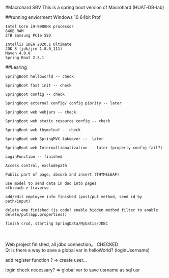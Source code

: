 #Macrohard SBV
This is a spring boot version of Macrohard (HUAT-DB-lab)

##running enviorment
    Windows 10 64bit Prof
    
    Intel Core i9-9980HK processor
    64GB RAM
    2TB Samsung PCIe SSD
    
    IntelliJ IDEA 2020.1 Ultimate
    JDK 8 (jdk/jre 1.8.0_111)
    Maven 4.0.0
    Spring Boot 2.3.1

##Learing

    SpringBoot helloworld -- check
    
    SpringBoot fast init -- check
    
    SpringBoot config -- check  
    
    SpringBoot external config/ config piority -- later
    
    SpringBoot web webjars -- check
    
    SpringBoot web static resource config -- check
    
    SpringBoot web thymeleaf -- check
    
    SpringBoot web SpringMVC takeover --  later
    
    SpringBoot web Internaltionalization -- later (property config fail?)
    
    LoginFunction -- finished
    
    Access control, excludepath
    
    Public part of page, absorb and insert (THYMELEAF)
    
    use model to send data in dao into pages
    <th:each > traverse
    
    add/edit employee info finished (post/put method, send id by path/input)
    
    delete emp finished (js code? enable hidden method filter to enable delete/put(app.properties))
    
    finish crud, starting SpringData/Mybatis/JDBC


​    
​    
​    Web project finished, all jdbc connection。 CHECKED
​    
​    Q: is there a way to save a global var in helloWorld?
​    (loginUsername)



add register function ? => create user...

login check necessary? => global var to save usrname as sql usr